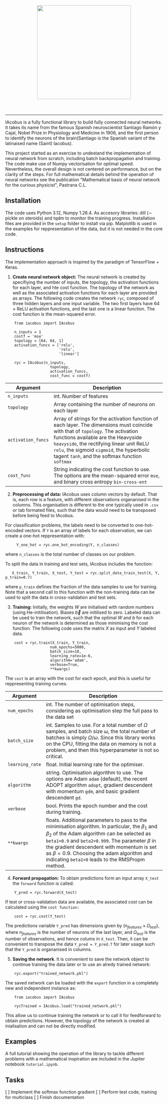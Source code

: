 <h1 align="center">
    <img src="https://raw.githubusercontent.com/pastranacl/neural_net_scratch/blob/master/.iacobus_logo.svg" width="300">
</h1><br>

---------------

IAcobus is a fully functional library to build fully connected neural networks. It takes its name from the famous Spanish neuroscientist Santiago Ramón y Cajal, Nobel Prize in Physiology and Medicine in 1906, and the first person to identify the neurons of the brain(Santiago is the Spanish variant of the latinaised name (Saint) Iacobus).

This project started as an exercise to undestand the implementation of neural network from scratch, including batch backpropagation and training. The code make use of Numpy vectorisation for optimal speed. Nevertheless, the overall design is not centered on performance, but on the clarity of the steps. For full mathematical details behind the operation of neural networks see the publication "Mathematical basis of neural network for the curious physicist", Pastrana C.L.


## Installation
The code uses Python 3.12, Numpy 1.26.4. As accesory libraries: dill ($\sim$ pickle on steroids) and tqdm to monitor the training progress.
Installation files are provided in the `setup` folder to install via pip.
Matplotlib is used in the examples for reppresentation of the data, but it is not needed in the core code.

## Instructions
The implementation approach is inspired by the paradigm of TensorFlow + Keras.

1. **Create neural network object:** The neural network is created by specifiying the number of inputs, the topology,  the activation functions for each layer, and hte cost function. The topology of the network as well as the associated activation functions for each layer are provided as arrays. The following code creates the network `ryc`, composed of three hidden layers and one input variable. The two first layers have 64 $\times$ ReLU activation functions, and the last one is a linear function. The cost function is the mean-squared error.

```
    from iacobus import IAcobus

    n_inputs = 1
    costf = 'mse'
    topology = [64, 64, 1]
    activation_funcs = ['relu',
                        'relu',
                        'linear']

    ryc = IAcobus(n_inputs,
                    topology,
                    activation_funcs,
                    cost_func = costf)
```

| Argument        | Description                |
|   ---            | ---                        |
| `n_inputs`          | int. Number of features |
| `topology` | Array containing the number of neurons on each layer |
| `activation_funcs` | Array of strings for the activation function of each layer. The dimensions must coincide with that of `topology`. The activation functions available are the Heavyside `heavyside`, the rectifying linear unit ReLU `relu`, the sigmoid `sigmoid`, the hyperbolic tagent `tanh`, and the softmax function `softmax`   |
| `cost_func`| String indicating the cost function to use. The options are the mean-squared error `mse`, and binary cross entropy `bin-cross-ent` |

2. **Preprocessing of data:** IAcobus uses column vectors by default. That is, each row is a feature, with different observations organanised in the columns. This organisation is different to the one typically used in `.csv` or tab formated files, such that the data would need to be transposed before being feed to IAcobus.

For classification problems, the labels need to be converted to one-hot-encoded vectors. If `Y` is an array of labels for each observation, we can create a one-hot reppresentation with:

```
     Y_one_hot = ryc.one_hot_encoding(Y, n_classes)
```
where `n_classes` is the total number of classes on our problem.

To split the data in training and test sets, IAcobus includes the function:

```
   X_train, Y_train, X_test, Y_test = ryc.split_data_train_test(X, Y, p_train=0.7)
```
where `p_train` defines the fraction of the data samples to use for training. Note that a second call to this function with the non-training data can be used to split the data in cross-validation and test sets.


3. **Training:** Initially, the weights $W$ are initialised with random numbers (using He-initilisation). Biases $\vec{b}$ are initilised to zero. Labeled data can be used to train the network, such that the optimal $W$ and $b$ for each neuron of the network is determined as those minimising the cost function. The following code uses the matrix $X$ as input and $Y$ labeled data.


```
    cost = ryc.train(X_train, Y_train,
                    num_epochs=5000,
                    batch_size=10,
                    learning_rate=1e-6,
                    algorithm='adam',
                    verbose=True,
                    **kwargs)
```

The `cost` is an array with the cost for each epoch, and this is useful for reppresenting training curves.

| Argument        | Description                |
|   ---            | ---                        |
| `num_epochs`     | int. The number of optimisation steps, considering as optimisation step the full pass to the data set |
| `batch_size`      | int. Samples to use. For a total number of $\Omega$ samples, and batch size $\omega$, the total number of batches is simply $\Omega/\omega$. Since this library works on the CPU, fitting the data on memory is not a problem, and then this hyperparameter is not so critical. |
| `learning_rate` | float. Initial learning rate for the optimiser. |
| `algorithm` | string. Optimisation algorithm to use. The options are Adam `adam` (default), the recent ADOPT algorithm `adopt`, gradient descendent with momentum `gdm`, and basic gradient descendent `gd`.  |
| `verbose` | bool. Prints the epoch number and the cost during training. |
| `**kwargs` | floats. Additional parameters to pass to the minimisation algorithm. In particular, the $\beta_1$ and $\beta_2$ of the Adam algorithm can be selected as `beta1=0.9` and `beta2=0.999`. The parameter $\beta$ in the gradient descendent with momentum is set as $\beta=0.9$. Choosing the adam algorithm and indicating `beta1=0` leads to the RMSPropm method.  |

4. **Forward propagation:** To obtain predictions form an input array `X_test` the `forward` function is called:

```
    Y_pred = ryc.forward(X_test)
```

If test or cross-validation data are available, the associated cost can be calculated using the `cost function:`
```
    cost = ryc.cost(Y_test)
```

The predictions variable `Y_pred` has dimensions given by ($n_{features}\times \Omega_{test}$), where $n_{features}$ is the number of neurons of the last layer, and $\Omega_{test}$ is the number of observations, and hence colums in `X_test`. Then, it can be convenient to transpose the data `Y_pred = Y_pred.T` for later usage such that the `Y_pred` is organanised in columns.

5. **Saving the network**. It is convenient to save the network object to continue training the data later or to use an alredy trained network:

```
    ryc.export("trained_network.pkl")
```

The saved network can be loaded with the `export` function in a completely new and independent instance as:
```
    from iacobus import IAcobus

    rycTrained = IAcobus.load("trained_network.pkl")
```

This allow us to continue training the network or to call it for feedforward to obtain predictions. However, the topology of the network is created at inialisation and can not be directly modified.

## Examples
A full tutorial showing the operation of the library to tackle different problems with a mathematical inspiration are included in the  Jupiter notebook `tutorial.ipynb`.



## Tasks

[ ] Implement the softmax function gradient
[ ] Perform test code, training for multiclass
[ ] Finish documentation

